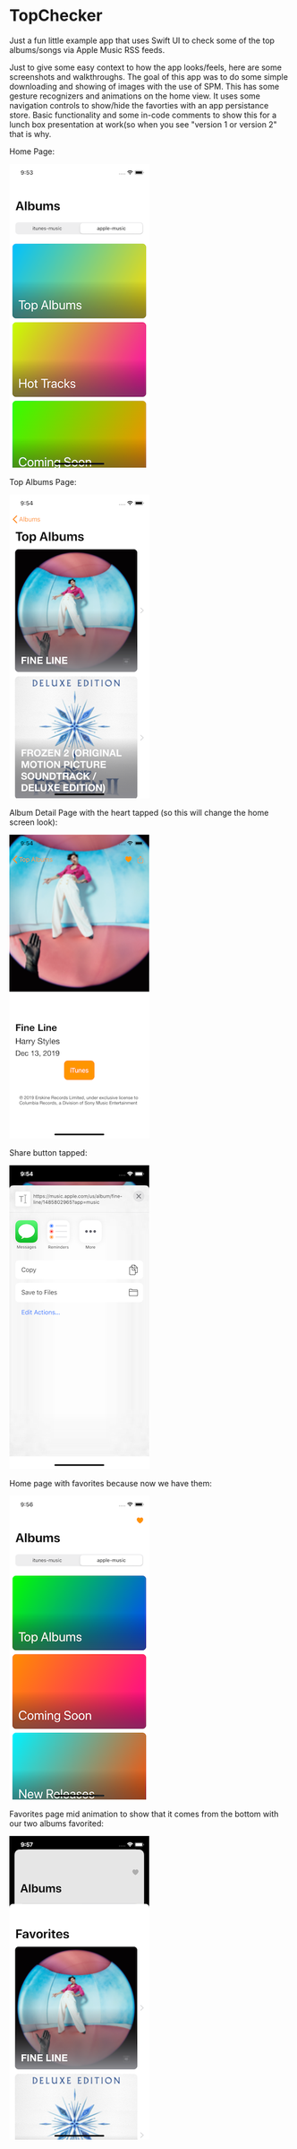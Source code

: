 # TopChecker
Just a fun little example app that uses Swift UI to check some of the top albums/songs via Apple Music RSS feeds. 

Just to give some easy context to how the app looks/feels, here are some screenshots and walkthroughs. The goal of this app was to do some simple downloading and showing of images with the use of SPM. This has some gesture recognizers and animations on the home view. It uses some navigation controls to show/hide the favorties with an app persistance store. Basic functionality and some in-code comments to show this for a lunch box presentation at work(so when you see "version 1 or version 2" that is why. 

Home Page: 

![Home Page](Screenshots/Screenshot1.png)

Top Albums Page:

![Top Albums Page](Screenshots/Screenshot2.png)

Album Detail Page with the heart tapped (so this will change the home screen look):

![Album Detail Page](Screenshots/Screenshot3.png)

Share button tapped:

![Share Page](Screenshots/Screenshot4.png)

Home page with favorites because now we have them:

![Home Page](Screenshots/Screenshot5.png)

Favorites page mid animation to show that it comes from the bottom with our two albums favorited:

![Home Page](Screenshots/Screenshot6.png)
